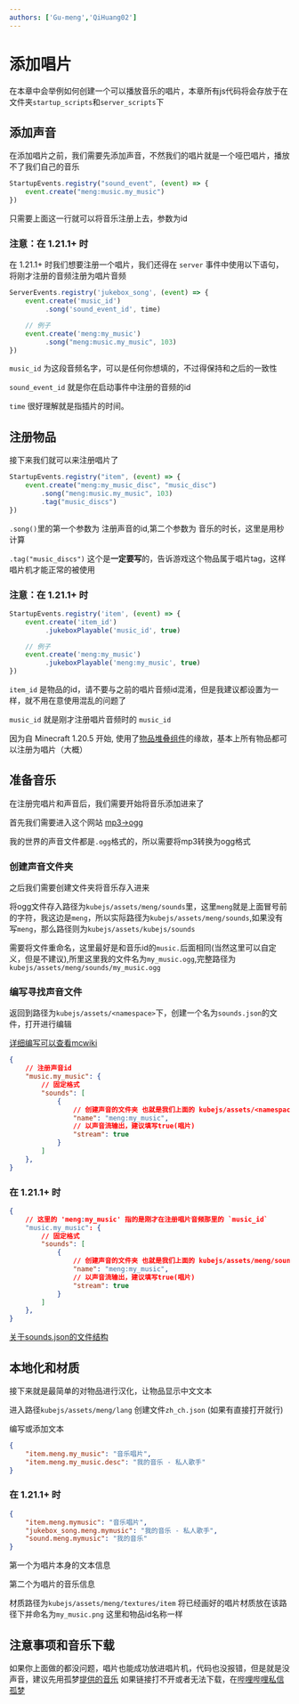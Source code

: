 ```yaml
---
authors: ['Gu-meng','QiHuang02']
---
```

# 添加唱片

在本章中会举例如何创建一个可以播放音乐的唱片，本章所有js代码将会存放于在文件夹`startup_scripts`和`server_scripts`下

## 添加声音

在添加唱片之前，我们需要先添加声音，不然我们的唱片就是一个哑巴唱片，播放不了我们自己的音乐

```js
StartupEvents.registry("sound_event", (event) => {
    event.create("meng:music.my_music")
})
```

只需要上面这一行就可以将音乐注册上去，参数为id

### 注意：在 1.21.1+ 时

在 1.21.1+ 时我们想要注册一个唱片，我们还得在 `server` 事件中使用以下语句，将刚才注册的音频注册为唱片音频

```js
ServerEvents.registry('jukebox_song', (event) => {
    event.create('music_id')
         .song('sound_event_id', time)

    // 例子
    event.create('meng:my_music')
         .song("meng:music.my_music", 103)
})
```

`music_id` 为这段音频名字，可以是任何你想填的，不过得保持和之后的一致性

`sound_event_id` 就是你在启动事件中注册的音频的id

`time` 很好理解就是指插片的时间。

## 注册物品

接下来我们就可以来注册唱片了

```js
StartupEvents.registry("item", (event) => {
    event.create("meng:my_music_disc", "music_disc")
        .song("meng:music.my_music", 103)
        .tag("music_discs")
})
```

`.song()`里的第一个参数为 注册声音的id,第二个参数为 音乐的时长，这里是用秒计算

`.tag("music_discs")` 这个是**一定要写**的，告诉游戏这个物品属于唱片tag，这样唱片机才能正常的被使用

### 注意：在 1.21.1+ 时

```js
StartupEvents.registry('item', (event) => {
    event.create('item_id')
         .jukeboxPlayable('music_id', true)

    // 例子
    event.create('meng:my_music')
         .jukeboxPlayable('meng:my_music', true)
})
```

`item_id` 是物品的id，请不要与之前的唱片音频id混淆，但是我建议都设置为一样，就不用在意使用混乱的问题了

`music_id` 就是刚才注册唱片音频时的 `music_id`

因为自 Minecraft 1.20.5 开始, 使用了[物品堆叠组件](https://minecraft.wiki/w/Data_component_format)的缘故，基本上所有物品都可以注册为唱片（大概）

## 准备音乐

在注册完唱片和声音后，我们需要开始将音乐添加进来了

首先我们需要进入这个网站 [mp3->ogg](https://audio.online-convert.com/convert-to-ogg)

我的世界的声音文件都是`.ogg`格式的，所以需要将mp3转换为ogg格式

### 创建声音文件夹

之后我们需要创建文件夹将音乐存入进来

将ogg文件存入路径为`kubejs/assets/meng/sounds`里，这里`meng`就是上面冒号前的字符，我这边是`meng`，所以实际路径为`kubejs/assets/meng/sounds`,如果没有写`meng`，那么路径则为`kubejs/assets/kubejs/sounds`

需要将文件重命名，这里最好是和音乐id的`music.`后面相同(当然这里可以自定义，但是不建议),所里这里我的文件名为`my_music.ogg`,完整路径为`kubejs/assets/meng/sounds/my_music.ogg`

### 编写寻找声音文件

返回到路径为`kubejs/assets/<namespace>`下，创建一个名为`sounds.json`的文件，打开进行编辑

[详细编写可以查看mcwiki](https://zh.minecraft.wiki/w/Sounds.json?variant=zh-cn)

```json
{
    // 注册声音id
    "music.my_music": {
        // 固定格式
        "sounds": [
            {
                // 创建声音的文件夹 也就是我们上面的 kubejs/assets/<namespace>/sounds
                "name": "meng:my_music",
                // 以声音流输出，建议填写true(唱片)
                "stream": true
            }
        ]
    },
}
```

### 在 1.21.1+ 时

```json
{
    // 这里的 'meng:my_music' 指的是刚才在注册唱片音频那里的 `music_id`
    "music.my_music": {
        // 固定格式
        "sounds": [
            {
                // 创建声音的文件夹 也就是我们上面的 kubejs/assets/meng/sounds
                "name": "meng:my_music",
                // 以声音流输出，建议填写true(唱片)
                "stream": true
            }
        ]
    },
}
```

[关于sounds.json的文件结构](../../../Digression/SoundsJson)

## 本地化和材质

接下来就是最简单的对物品进行汉化，让物品显示中文文本

进入路径`kubejs/assets/meng/lang` 创建文件`zh_ch.json` (如果有直接打开就行)

编写或添加文本

```json
{
    "item.meng.my_music": "音乐唱片",
    "item.meng.my_music.desc": "我的音乐 - 私人歌手"
}
```

### 在 1.21.1+ 时

```json
{
    "item.meng.mymusic": "音乐唱片",
    "jukebox_song.meng.mymusic": "我的音乐 - 私人歌手",
    "sound.meng.mymusic": "我的音乐"
}
```

第一个为唱片本身的文本信息

第二个为唱片的音乐信息

材质路径为`kubejs/assets/meng/textures/item` 将已经画好的唱片材质放在该路径下并命名为`my_music.png` 这里和物品id名称一样

## 注意事项和音乐下载

如果你上面做的都没问题，唱片也能成功放进唱片机，代码也没报错，但是就是没声音，建议先用孤梦[提供的音乐](https://gitee.com/gumengmengs/kubejs-course/blob/main/files/my_music.ogg) 如果链接打不开或者无法下载，在[哔哩哔哩私信孤梦](https://space.bilibili.com/16632546)